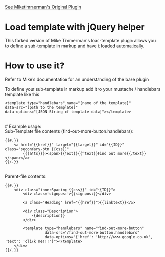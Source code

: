 [See Miketimmerman's Original Plugin](https://github.com/miketimmerman/load-template)

# Load template with jQuery helper
This forked version of Mike Timmerman's load-template plugin allows you to define a sub-template in markup and have it loaded automatically.


# How to use it?
Refer to Mike's documentation for an understanding of the base plugin

To define your sub-template in markup add it to your mustache / handlebars template like this

    <template type="handlebars" name="[name of the template]"
    data-src="[path to the template]"
    data-options="[JSON String of template data]"></template>
    
<br/>
# Example usage:
<br/>
Sub-Template file contents (find-out-more-button.handlebars):

    {{#.}}
        <a href="{{href}}" target="{{target}}" id="{{ID}}" class="secondary-btn {{css}}"
            {{{atts}}}><span>{{text}}{{^text}}Find out more{{/text}}</span></a>
    {{/.}}
    

<br/>
Parent-file contents:

    {{#.}}
        <div class="innerSpacing {{css}}" id="{{ID}}">
            <div class="signpost">{{signpost}}</div>
            
            <a class="Heading" href="{{href}}">{{linktext}}</a>
            
            <div class="Description">
                {{description}}
            </div>
            
            <template type="handlebars" name="find-out-more-button"
                      data-src="/find-out-more-button.handlebars"
                      data-options="{'href': 'http://www.google.co.uk', 'text': 'click me!!!'}"></template>
        </div>
    {{/.}}
